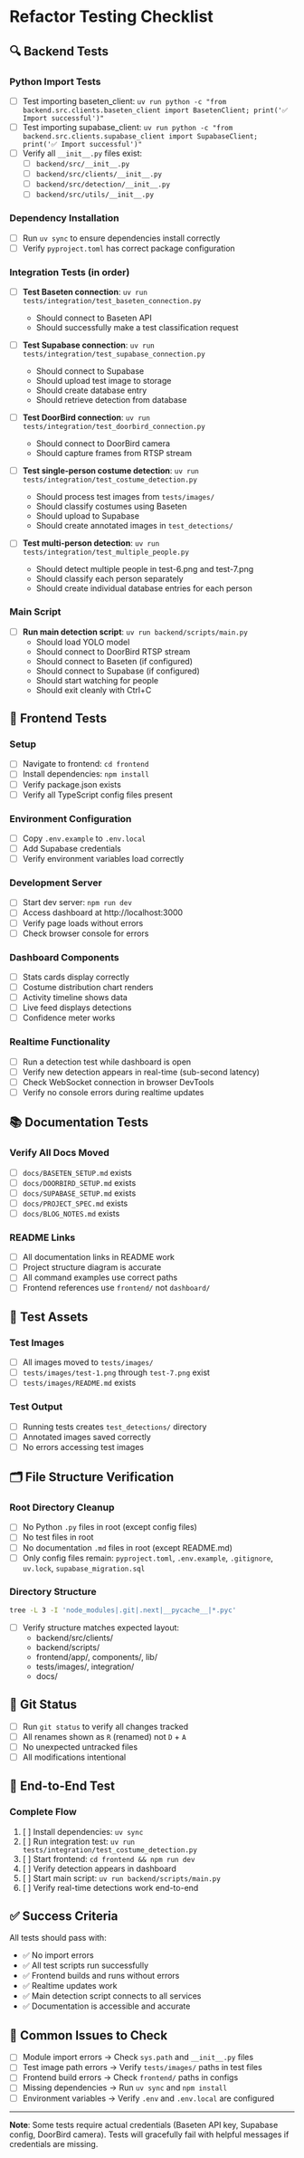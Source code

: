 # Refactor Testing Checklist

## 🔍 Backend Tests

### Python Import Tests
- [ ] Test importing baseten_client: `uv run python -c "from backend.src.clients.baseten_client import BasetenClient; print('✅ Import successful')"`
- [ ] Test importing supabase_client: `uv run python -c "from backend.src.clients.supabase_client import SupabaseClient; print('✅ Import successful')"`
- [ ] Verify all `__init__.py` files exist:
  - [ ] `backend/src/__init__.py`
  - [ ] `backend/src/clients/__init__.py`
  - [ ] `backend/src/detection/__init__.py`
  - [ ] `backend/src/utils/__init__.py`

### Dependency Installation
- [ ] Run `uv sync` to ensure dependencies install correctly
- [ ] Verify `pyproject.toml` has correct package configuration

### Integration Tests (in order)
- [ ] **Test Baseten connection**: `uv run tests/integration/test_baseten_connection.py`
  - Should connect to Baseten API
  - Should successfully make a test classification request

- [ ] **Test Supabase connection**: `uv run tests/integration/test_supabase_connection.py`
  - Should connect to Supabase
  - Should upload test image to storage
  - Should create database entry
  - Should retrieve detection from database

- [ ] **Test DoorBird connection**: `uv run tests/integration/test_doorbird_connection.py`
  - Should connect to DoorBird camera
  - Should capture frames from RTSP stream

- [ ] **Test single-person costume detection**: `uv run tests/integration/test_costume_detection.py`
  - Should process test images from `tests/images/`
  - Should classify costumes using Baseten
  - Should upload to Supabase
  - Should create annotated images in `test_detections/`

- [ ] **Test multi-person detection**: `uv run tests/integration/test_multiple_people.py`
  - Should detect multiple people in test-6.png and test-7.png
  - Should classify each person separately
  - Should create individual database entries for each person

### Main Script
- [ ] **Run main detection script**: `uv run backend/scripts/main.py`
  - Should load YOLO model
  - Should connect to DoorBird RTSP stream
  - Should connect to Baseten (if configured)
  - Should connect to Supabase (if configured)
  - Should start watching for people
  - Should exit cleanly with Ctrl+C

## 🎨 Frontend Tests

### Setup
- [ ] Navigate to frontend: `cd frontend`
- [ ] Install dependencies: `npm install`
- [ ] Verify package.json exists
- [ ] Verify all TypeScript config files present

### Environment Configuration
- [ ] Copy `.env.example` to `.env.local`
- [ ] Add Supabase credentials
- [ ] Verify environment variables load correctly

### Development Server
- [ ] Start dev server: `npm run dev`
- [ ] Access dashboard at http://localhost:3000
- [ ] Verify page loads without errors
- [ ] Check browser console for errors

### Dashboard Components
- [ ] Stats cards display correctly
- [ ] Costume distribution chart renders
- [ ] Activity timeline shows data
- [ ] Live feed displays detections
- [ ] Confidence meter works

### Realtime Functionality
- [ ] Run a detection test while dashboard is open
- [ ] Verify new detection appears in real-time (sub-second latency)
- [ ] Check WebSocket connection in browser DevTools
- [ ] Verify no console errors during realtime updates

## 📚 Documentation Tests

### Verify All Docs Moved
- [ ] `docs/BASETEN_SETUP.md` exists
- [ ] `docs/DOORBIRD_SETUP.md` exists
- [ ] `docs/SUPABASE_SETUP.md` exists
- [ ] `docs/PROJECT_SPEC.md` exists
- [ ] `docs/BLOG_NOTES.md` exists

### README Links
- [ ] All documentation links in README work
- [ ] Project structure diagram is accurate
- [ ] All command examples use correct paths
- [ ] Frontend references use `frontend/` not `dashboard/`

## 🧪 Test Assets

### Test Images
- [ ] All images moved to `tests/images/`
- [ ] `tests/images/test-1.png` through `test-7.png` exist
- [ ] `tests/images/README.md` exists

### Test Output
- [ ] Running tests creates `test_detections/` directory
- [ ] Annotated images saved correctly
- [ ] No errors accessing test images

## 🗂️ File Structure Verification

### Root Directory Cleanup
- [ ] No Python `.py` files in root (except config files)
- [ ] No test files in root
- [ ] No documentation `.md` files in root (except README.md)
- [ ] Only config files remain: `pyproject.toml`, `.env.example`, `.gitignore`, `uv.lock`, `supabase_migration.sql`

### Directory Structure
```bash
tree -L 3 -I 'node_modules|.git|.next|__pycache__|*.pyc'
```
- [ ] Verify structure matches expected layout:
  - backend/src/clients/
  - backend/scripts/
  - frontend/app/, components/, lib/
  - tests/images/, integration/
  - docs/

## 🔧 Git Status

- [ ] Run `git status` to verify all changes tracked
- [ ] All renames shown as `R` (renamed) not `D` + `A`
- [ ] No unexpected untracked files
- [ ] All modifications intentional

## 🚀 End-to-End Test

### Complete Flow
1. [ ] Install dependencies: `uv sync`
2. [ ] Run integration test: `uv run tests/integration/test_costume_detection.py`
3. [ ] Start frontend: `cd frontend && npm run dev`
4. [ ] Verify detection appears in dashboard
5. [ ] Start main script: `uv run backend/scripts/main.py`
6. [ ] Verify real-time detections work end-to-end

## ✅ Success Criteria

All tests should pass with:
- ✅ No import errors
- ✅ All test scripts run successfully
- ✅ Frontend builds and runs without errors
- ✅ Realtime updates work
- ✅ Main detection script connects to all services
- ✅ Documentation is accessible and accurate

## 🐛 Common Issues to Check

- [ ] Module import errors → Check `sys.path` and `__init__.py` files
- [ ] Test image path errors → Verify `tests/images/` paths in test files
- [ ] Frontend build errors → Check `frontend/` paths in configs
- [ ] Missing dependencies → Run `uv sync` and `npm install`
- [ ] Environment variables → Verify `.env` and `.env.local` are configured

---

**Note**: Some tests require actual credentials (Baseten API key, Supabase config, DoorBird camera). Tests will gracefully fail with helpful messages if credentials are missing.
